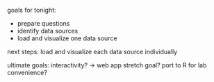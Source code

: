 goals for tonight:

- prepare questions
- identify data sources
- load and visualize one data source

next steps:
load and visualize each data source individually



ultimate goals:
interactivity? -> web app stretch goal?
port to R for lab convenience?